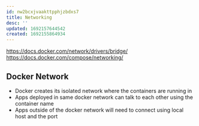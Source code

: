 ```yaml
---
id: nw2bcxjvaakttpphjzbdxs7
title: Networking
desc: ''
updated: 1692157644542
created: 1692155864934
---
```


https://docs.docker.com/network/drivers/bridge/
https://docs.docker.com/compose/networking/


## Docker Network
- Docker creates its isolated network where the containers are running in
- Apps deployed in same docker network can talk to each other using the container name
- Apps outside of the docker network will need to connect using local host and the port
